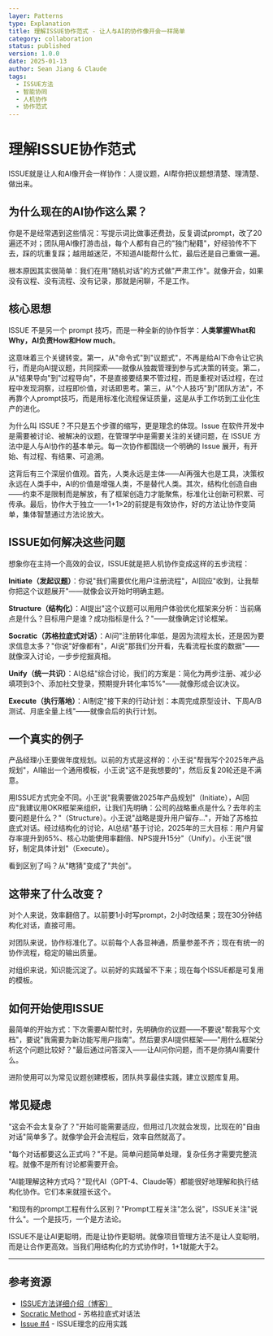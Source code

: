```yaml
---
layer: Patterns
type: Explanation  
title: 理解ISSUE协作范式 - 让人与AI的协作像开会一样简单
category: collaboration
status: published
version: 1.0.0
date: 2025-01-13
author: Sean Jiang & Claude
tags:
  - ISSUE方法
  - 智能协同
  - 人机协作
  - 协作范式
---
```


# 理解ISSUE协作范式

ISSUE就是让人和AI像开会一样协作：人提议题，AI帮你把议题想清楚、理清楚、做出来。

## 为什么现在的AI协作这么累？

你是不是经常遇到这些情况：写提示词比做事还费劲，反复调试prompt，改了20遍还不对；团队用AI像打游击战，每个人都有自己的"独门秘籍"，好经验传不下去，踩的坑重复踩；越用越迷茫，不知道AI能帮什么忙，最后还是自己重做一遍。

根本原因其实很简单：我们在用"随机对话"的方式做"严肃工作"。就像开会，如果没有议程、没有流程、没有记录，那就是闲聊，不是工作。

## 核心思想

ISSUE 不是另一个 prompt 技巧，而是一种全新的协作哲学：**人类掌握What和Why，AI负责How和How much**。

这意味着三个关键转变。第一，从"命令式"到"议题式"，不再是给AI下命令让它执行，而是向AI提议题，共同探索——就像从独裁管理到参与式决策的转变。第二，从"结果导向"到"过程导向"，不是直接要结果不管过程，而是重视对话过程，在过程中发现洞察，过程即价值，对话即思考。第三，从"个人技巧"到"团队方法"，不再靠个人prompt技巧，而是用标准化流程保证质量，这是从手工作坊到工业化生产的进化。

为什么叫 ISSUE？不只是五个步骤的缩写，更是理念的体现。Issue 在软件开发中是需要被讨论、被解决的议题，在管理学中是需要关注的关键问题，在 ISSUE 方法中是人与AI协作的基本单元。每一次协作都围绕一个明确的 Issue 展开，有开始、有过程、有结果、可追溯。

这背后有三个深层价值观。首先，人类永远是主体——AI再强大也是工具，决策权永远在人类手中，AI的价值是增强人类，不是替代人类。其次，结构化创造自由——约束不是限制而是解放，有了框架创造力才能聚焦，标准化让创新可积累、可传承。最后，协作大于独立——1+1>2的前提是有效协作，好的方法让协作变简单，集体智慧通过方法论放大。

## ISSUE如何解决这些问题

想象你在主持一个高效的会议，ISSUE就是把人机协作变成这样的五步流程：

**Initiate（发起议题）**：你说"我们需要优化用户注册流程"，AI回应"收到，让我帮你把这个议题展开"——就像会议开始时明确主题。

**Structure（结构化）**：AI提出"这个议题可以用用户体验优化框架来分析：当前痛点是什么？目标用户是谁？成功指标是什么？"——就像确定讨论框架。

**Socratic（苏格拉底式对话）**：AI问"注册转化率低，是因为流程太长，还是因为要求信息太多？"你说"好像都有"，AI说"那我们分开看，先看流程长度的数据"——就像深入讨论，一步步挖掘真相。

**Unify（统一共识）**：AI总结"综合讨论，我们的方案是：简化为两步注册、减少必填项到3个、添加社交登录，预期提升转化率15%"——就像形成会议决议。

**Execute（执行落地）**：AI制定"接下来的行动计划：本周完成原型设计、下周A/B测试、月底全量上线"——就像会后的执行计划。

## 一个真实的例子

产品经理小王要做年度规划。以前的方式是这样的：小王说"帮我写个2025年产品规划"，AI输出一个通用模板，小王说"这不是我想要的"，然后反复20轮还是不满意。

用ISSUE方式完全不同。小王说"我需要做2025年产品规划"（Initiate），AI回应"我建议用OKR框架来组织，让我们先明确：公司的战略重点是什么？去年的主要问题是什么？"（Structure）。小王说"战略是提升用户留存..."，开始了苏格拉底式对话。经过结构化的讨论，AI总结"基于讨论，2025年的三大目标：用户月留存率提升到65%、核心功能使用率翻倍、NPS提升15分"（Unify）。小王说"很好，制定具体计划"（Execute）。

看到区别了吗？从"瞎猜"变成了"共创"。

## 这带来了什么改变？

对个人来说，效率翻倍了。以前要1小时写prompt，2小时改结果；现在30分钟结构化对话，直接可用。

对团队来说，协作标准化了。以前每个人各显神通，质量参差不齐；现在有统一的协作流程，稳定的输出质量。

对组织来说，知识能沉淀了。以前好的实践留不下来；现在每个ISSUE都是可复用的模板。

## 如何开始使用ISSUE

最简单的开始方式：下次需要AI帮忙时，先明确你的议题——不要说"帮我写个文档"，要说"我需要为新功能写用户指南"。然后要求AI提供框架——"用什么框架分析这个问题比较好？"最后通过问答深入——让AI问你问题，而不是你猜AI需要什么。

进阶使用可以为常见议题创建模板，团队共享最佳实践，建立议题库复用。

## 常见疑虑

"这会不会太复杂了？"开始可能需要适应，但用过几次就会发现，比现在的"自由对话"简单多了。就像学会开会流程后，效率自然就高了。

"每个对话都要这么正式吗？"不是。简单问题简单处理，复杂任务才需要完整流程。就像不是所有讨论都需要开会。

"AI能理解这种方式吗？"现代AI（GPT-4、Claude等）都能很好地理解和执行结构化协作。它们本来就擅长这个。

"和现有的prompt工程有什么区别？"Prompt工程关注"怎么说"，ISSUE关注"说什么"。一个是技巧，一个是方法论。

ISSUE不是让AI更聪明，而是让协作更聪明。就像项目管理方法不是让人变聪明，而是让合作更高效。当我们用结构化的方式协作时，1+1就能大于2。

---

## 参考资源

- [ISSUE方法详细介绍（博客）](/zh/blog/issue-paradigm)
- [Socratic Method](https://en.wikipedia.org/wiki/Socratic_method) - 苏格拉底式对话法
- [Issue #4](https://github.com/Deepractice/DeepracticeDocs/issues/4) - ISSUE理念的应用实践